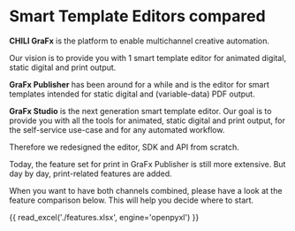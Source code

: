 # Smart Template Editors compared

**CHILI GraFx** is the platform to enable multichannel creative automation.

Our vision is to provide you with 1 smart template editor for animated digital, static digital and print output.

**GraFx Publisher** has been around for a while and is the editor for smart templates intended for static digital and (variable-data) PDF output.

**GraFx Studio** is the next generation smart template editor. Our goal is to provide you with all the tools for animated, static digital and print output, for the self-service use-case and for any automated workflow.

Therefore we redesigned the editor, SDK and API from scratch.

Today, the feature set for print in GraFx Publisher is still more extensive. But day by day, print-related features are added.

When you want to have both channels combined, please have a look at the feature comparison below. This will help you decide where to start.

{{ read_excel('./features.xlsx', engine='openpyxl') }}